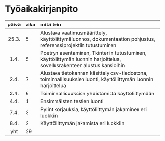 # Työaikakirjanpito

| päivä | aika | mitä tein  |
| :----:|:-----| :-----|
| 25.3. | 5    | Alustava vaatimusmäärittely, käyttöliittymäluonnos, dokumentaation pohjustus, referenssiprojektiin tutustuminen  |
| 1.4. | 5    | Poetryn asentaminen, Tkinteriin tutustuminen, käyttöliittymän luonnin harjoittelua, sovellusrakenteen alustus kansioihin  |
| 2.4. | 7    | Alustava tietokannan käsittely csv-tiedostona, toiminnallisuuksien luonti, käyttöliittymän luonnin harjoittelua  |
| 2.4. | 6    | Toiminnallisuuksien yhdistämistä käyttöliittymään  |
| 4.4. | 1    | Ensimmäisten testien luonti  |
| 7.4. | 3    | Pylint korjauksia, käyttöliittymän jakaminen eri luokkiin |
| 8.4. | 2    | Käyttöliittymän jakamista eri luokkiin |
| yht   | 29    | | 
